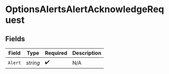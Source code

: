 # OptionsAlertsAlertAcknowledgeRequest


## Fields

| Field              | Type               | Required           | Description        |
| ------------------ | ------------------ | ------------------ | ------------------ |
| `Alert`            | *string*           | :heavy_check_mark: | N/A                |